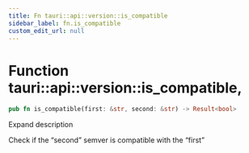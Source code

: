 ```yaml
---
title: Fn tauri::api::version::is_compatible
sidebar_label: fn.is_compatible
custom_edit_url: null
---
```


  # Function tauri::api::version::is_compatible,

```rs
pub fn is_compatible(first: &str, second: &str) -> Result<bool>
```

Expand description

Check if the “second” semver is compatible with the “first”
  